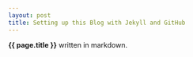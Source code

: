 ```yaml
---
layout: post
title: Setting up this Blog with Jekyll and GitHub
---
```


**{{ page.title }}** written in markdown.
